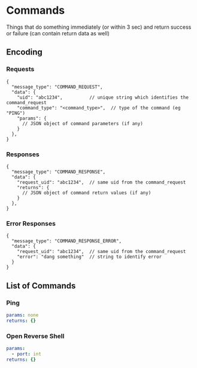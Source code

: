# Commands
Things that do something immediately (or within 3 sec) and return success or failure (can contain return data as well)

## Encoding
### Requests
```json5
{
  "message_type": "COMMAND_REQUEST",
  "data": {
    "uid": "abc1234",          // unique string which identifies the command_request
    "command_type": "<command_type>",  // type of the command (eg "PING")  
    "params": {
      // JSON object of command parameters (if any)
    }
  },
}
```

### Responses
```json5
{
  "message_type": "COMMAND_RESPONSE",
  "data": {
    "request_uid": "abc1234",  // same uid from the command_request
    "returns": {
      // JSON object of command return values (if any)
    }
  },
}
```

### Error Responses
```json5
{
  "message_type": "COMMAND_RESPONSE_ERROR",
  "data": {
    "request_uid": "abc1234",  // same uid from the command_request
    "error": "dang something"  // string to identify error
  }
}
```

## List of Commands
### Ping
```yaml
params: none  
returns: {}
```

### Open Reverse Shell
```yaml
params: 
  - port: int
returns: {} 
```


